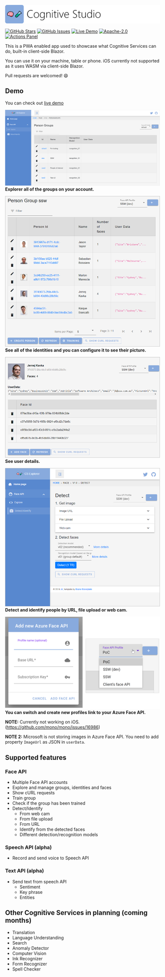 ![Cognitive Studio](logo.png)

[![GitHub Stars](https://img.shields.io/github/stars/jernejk/CognitiveServices.Explorer.svg)](https://github.com/SamProf/MatBlazor/stargazers)
[![GitHub Issues](https://img.shields.io/github/issues/jernejk/CognitiveServices.Explorer.svg)](https://github.com/SamProf/MatBlazor/issues)
[![Live Demo](https://img.shields.io/badge/demo-online-green.svg)](https://https://cognitivestudio.dev/)
[![Apache-2.0](https://img.shields.io/github/license/jernejk/CognitiveServices.Explorer.svg)](LICENSE)
[![Actions Panel](https://img.shields.io/badge/actionspanel-enabled-brightgreen)](https://www.actionspanel.app/app/jernejk/CognitiveServices.Explorer)

This is a PWA enabled app used to showcase what Cognitive Services can do, built-in client-side Blazor.

You can use it on your machine, table or phone. iOS currently not supported as it uses WASM via client-side Blazor.

Pull requests are welcomed! 😄

## Demo

You can check out [live demo](https://cognitivestudio.dev/)

![Explorer all of the groups on your account.](images/screenshots/cs-explorer-groups-0.5b.png)
**Explorer all of the groups on your account.**

![](images/screenshots/cs-explorer-users-0.5b.png)
**See all of the identities and you can configure it to see their picture.**

![See user details.](images/screenshots/cs-explorer-face-details-0.5b.png)
**See user details.**

![Detect and identify people by URL, file upload or web cam.](images/screenshots/cs-explorer-detect-identify-0.5b.png)
**Detect and identify people by URL, file upload or web cam.**

![Create and switch between profiles linked to Azure Face API.](images/screenshots/cs-explorer-profile-switcher-0.5b.png)
**You can switch and create new profiles link to your Azure Face API.**

**NOTE:** Currently not working on iOS. (https://github.com/mono/mono/issues/16986)

**NOTE 2:** Microsoft is not storing images in Azure Face API. You need to add property `ImageUrl` as JSON in `userData`.

## Supported features

### Face API

* Multiple Face API accounts
* Explore and manage groups, identities and faces
* Show cURL requests
* Train group
* Check if the group has been trained
* Detect/Identify
  * From web cam
  * From file upload
  * From URL
  * Identify from the detected faces
  * Different detection/recognition models


### Speech API (alpha)

* Record and send voice to Speech API

### Text API (alpha)

* Send text from speech API
  * Sentiment
  * Key phrase
  * Entities

<!--
#### Features planned in the coming weeks

* Update face (user data only)
* Detect faces
  * Emotions, gender, age, etc.
  * ~~From web cam~~
  * ~~From file upload~~
  * ~~From URL~~
* Find similar faces
* Verify face
-->

## Other Cognitive Services in planning (coming months)

* Translation
* Language Understanding
* Search
* Anomaly Detector 
* Computer Vision
* Ink Recognizer
* Form Recognizer
* Spell Checker
